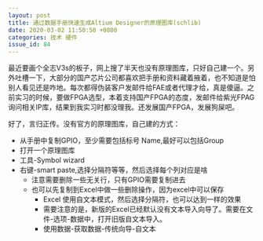 ```yaml
---
layout: post
title: 通过数据手册快速生成Altium Designer的原理图库(schlib) 
date: 2020-03-02 11:50:50 +0800
categories: 技术 硬件
issue_id: 84
---
```


最近要画个全志V3s的板子，网上搜了半天也没有原理图库，只好自己建一个。另外吐槽一下，大部分的国产芯片公司都喜欢把手册和资料藏着掖着，也不知道是怕别人看见还是咋地。每次都得伪装客户发邮件给FAE或者代理才给，真是傻逼。之前实习的时候，要做FPGA选型，本着支持国产FPGA的态度，发邮件给紫光FPAG询问相关IP库，结果到我实习时都没理我。还发展国产FPGA，发展狗屎吧。

好了，言归正传。没有官方的原理图库，自己建的方式：

- 从手册中复制GPIO，至少需要包括标号  Name,最好可以包括Group
- 打开一个原理图库
- 工具-Symbol wizard
- 右键-smart paste,选择分隔符等等，然后选择每个列对应是啥
  - 注意需要删除一些无关行，只有GPIO需要复制进去
  - 也可以先复制到Excel中做一些删除操作，因为excel中可以保存
    - Excel 使用自文本模式，然后选择分隔符，也可以达到一样的效果
    - 需要注意的是，新版的Excel已经默认没有文本导入向导了。需要在文件-选项-数据中，打开旧版自文本导入。
    - 使用数据-获取数据-传统向导-自文本



